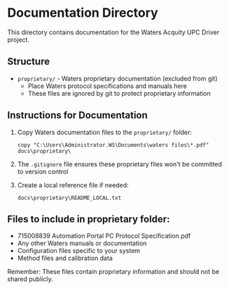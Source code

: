 # Documentation Directory

This directory contains documentation for the Waters Acquity UPC Driver project.

## Structure

- `proprietary/` - Waters proprietary documentation (excluded from git)
  - Place Waters protocol specifications and manuals here
  - These files are ignored by git to protect proprietary information

## Instructions for Documentation

1. Copy Waters documentation files to the `proprietary/` folder:
   ```
   copy "C:\Users\Administrator.WS\Documents\waters files\*.pdf" docs\proprietary\
   ```

2. The `.gitignore` file ensures these proprietary files won't be committed to version control

3. Create a local reference file if needed:
   ```
   docs\proprietary\README_LOCAL.txt
   ```

## Files to include in proprietary folder:

- 715008839 Automation Portal PC Protocol Specification.pdf
- Any other Waters manuals or documentation
- Configuration files specific to your system
- Method files and calibration data

Remember: These files contain proprietary information and should not be shared publicly.
